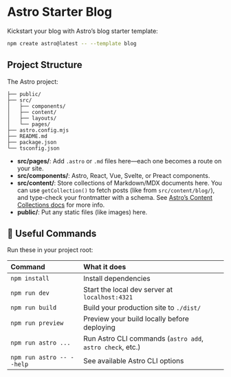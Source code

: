 # Astro Starter Blog

Kickstart your blog with Astro’s blog starter template:

```sh
npm create astro@latest -- --template blog
```

##  Project Structure

The Astro project:

```text
├── public/
├── src/
│   ├── components/
│   ├── content/
│   ├── layouts/
│   └── pages/
├── astro.config.mjs
├── README.md
├── package.json
└── tsconfig.json
```

- **src/pages/**: Add `.astro` or `.md` files here—each one becomes a route on your site.
- **src/components/**: Astro, React, Vue, Svelte, or Preact components.
- **src/content/**: Store collections of Markdown/MDX documents here. You can use `getCollection()` to fetch posts (like from `src/content/blog/`), and type-check your frontmatter with a schema. See [Astro’s Content Collections docs](https://docs.astro.build/en/guides/content-collections/) for more info.
- **public/**: Put any static files (like images) here.

## 🧞 Useful Commands

Run these in your project root:

| Command                   | What it does                                      |
| :------------------------ | :------------------------------------------------ |
| `npm install`             | Install dependencies                              |
| `npm run dev`             | Start the local dev server at `localhost:4321`    |
| `npm run build`           | Build your production site to `./dist/`           |
| `npm run preview`         | Preview your build locally before deploying       |
| `npm run astro ...`       | Run Astro CLI commands (`astro add`, `astro check`, etc.) |
| `npm run astro -- --help` | See available Astro CLI options                   |

